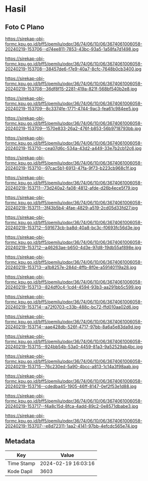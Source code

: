 # Hasil

## Foto C Plano

https://sirekap-obj-formc.kpu.go.id/bff5/pemilu/pdpr/36/74/06/10/06/3674061006058-20240219-153706--d74ee811-7853-43bc-93a5-1a58fa7d1498.jpg

https://sirekap-obj-formc.kpu.go.id/bff5/pemilu/pdpr/36/74/06/10/06/3674061006058-20240219-153708--38457de6-f7e9-40a7-8cfc-7648b0cb3400.jpg

https://sirekap-obj-formc.kpu.go.id/bff5/pemilu/pdpr/36/74/06/10/06/3674061006058-20240219-153708--36df8f15-2281-419a-821f-568bf540b2e8.jpg

https://sirekap-obj-formc.kpu.go.id/bff5/pemilu/pdpr/36/74/06/10/06/3674061006058-20240219-153709--8c3374fe-1771-4744-9ac3-fea61c984ee5.jpg

https://sirekap-obj-formc.kpu.go.id/bff5/pemilu/pdpr/36/74/06/10/06/3674061006058-20240219-153709--1570e833-26a2-476f-b853-56b9718793bb.jpg

https://sirekap-obj-formc.kpu.go.id/bff5/pemilu/pdpr/36/74/06/10/06/3674061006058-20240219-153710--cea07d6c-534a-43d2-a449-33e7b2cb12c6.jpg

https://sirekap-obj-formc.kpu.go.id/bff5/pemilu/pdpr/36/74/06/10/06/3674061006058-20240219-153710--97cac5b1-6913-47fa-9f73-b223cb968c1f.jpg

https://sirekap-obj-formc.kpu.go.id/bff5/pemilu/pdpr/36/74/06/10/06/3674061006058-20240219-153711--73d240a2-fa08-4812-afde-d26b4ece5f79.jpg

https://sirekap-obj-formc.kpu.go.id/bff5/pemilu/pdpr/36/74/06/10/06/3674061006058-20240219-153711--3f43b5b4-4fae-4829-a519-2cd05d33fd27.jpg

https://sirekap-obj-formc.kpu.go.id/bff5/pemilu/pdpr/36/74/06/10/06/3674061006058-20240219-153712--591673cb-ba8d-40a8-bc3c-f0693fc56d3e.jpg

https://sirekap-obj-formc.kpu.go.id/bff5/pemilu/pdpr/36/74/06/10/06/3674061006058-20240219-153712--a46263ae-b650-4d3e-97d8-19db55af898e.jpg

https://sirekap-obj-formc.kpu.go.id/bff5/pemilu/pdpr/36/74/06/10/06/3674061006058-20240219-153713--a1b8257e-284d-4ffb-8f0e-a59140119a28.jpg

https://sirekap-obj-formc.kpu.go.id/bff5/pemilu/pdpr/36/74/06/10/06/3674061006058-20240219-153713--824df0c4-1cd4-4594-93b3-aa291bb5c599.jpg

https://sirekap-obj-formc.kpu.go.id/bff5/pemilu/pdpr/36/74/06/10/06/3674061006058-20240219-153714--a72f0703-c33b-488c-bc72-ffd010aa02d6.jpg

https://sirekap-obj-formc.kpu.go.id/bff5/pemilu/pdpr/36/74/06/10/06/3674061006058-20240219-153714--aae428db-526f-4717-97bb-8a6a5e83da9d.jpg

https://sirekap-obj-formc.kpu.go.id/bff5/pemilu/pdpr/36/74/06/10/06/3674061006058-20240219-153715--924bb54b-53a0-4459-81a3-9a52529ab4bc.jpg

https://sirekap-obj-formc.kpu.go.id/bff5/pemilu/pdpr/36/74/06/10/06/3674061006058-20240219-153715--76c230ed-5a90-4bcc-a813-1c14a3f98aab.jpg

https://sirekap-obj-formc.kpu.go.id/bff5/pemilu/pdpr/36/74/06/10/06/3674061006058-20240219-153716--cdedba45-1905-46ff-8147-0ef2f53e1d88.jpg

https://sirekap-obj-formc.kpu.go.id/bff5/pemilu/pdpr/36/74/06/10/06/3674061006058-20240219-153717--f4a8c15d-8fca-4add-89c2-0e8571dbabe3.jpg

https://sirekap-obj-formc.kpu.go.id/bff5/pemilu/pdpr/36/74/06/10/06/3674061006058-20240219-153707--e8d72311-1aa2-4141-97bb-4efcdc565e74.jpg


## Metadata

| Key        | Value               |
| ---------- | ------------------- |
| Time Stamp | 2024-02-19 16:03:16 |
| Kode Dapil | 3603                |



